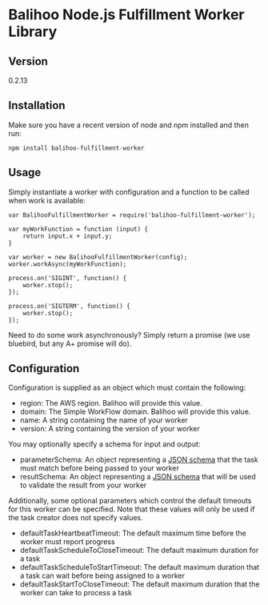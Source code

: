 Balihoo Node.js Fulfillment Worker Library
==========================================

## Version
0.2.13

## Installation
Make sure you have a recent version of node and npm installed and then run:
    
    npm install balihoo-fulfillment-worker
  
## Usage
Simply instantiate a worker with configuration and a function to be called when work is available:
  
    var BalihooFulfillmentWorker = require('balihoo-fulfillment-worker');
      
    var myWorkFunction = function (input) { 
        return input.x + input.y; 
    }
      
    var worker = new BalihooFulfillmentWorker(config);
    worker.workAsync(myWorkFunction);
    
    process.on('SIGINT', function() {
        worker.stop();
    });
    
    process.on('SIGTERM', function() {
        worker.stop();
    });
    
Need to do some work asynchronously?  Simply return a promise (we use bluebird, but any A+ promise will do).

## Configuration
Configuration is supplied as an object which must contain the following:
  * region: The AWS region.  Balihoo will provide this value.
  * domain: The Simple WorkFlow domain.  Balihoo will provide this value.
  * name: A string containing the name of your worker
  * version: A string containing the version of your worker

You may optionally specify a schema for input and output:
  * parameterSchema: An object representing a [JSON schema](http://json-schema.org/) that the task must match before being passed to your worker
  * resultSchema: An object representing a [JSON schema](http://json-schema.org/) that will be used to validate the result from your worker
   
Additionally, some optional parameters which control the default timeouts for this worker can be specified.  Note that these values will only be used if the task creator does not specify values.
  * defaultTaskHeartbeatTimeout: The default maximum time before the worker must report progress
  * defaultTaskScheduleToCloseTimeout: The default maximum duration for a task
  * defaultTaskScheduleToStartTimeout: The default maximum duration that a task can wait before being assigned to a worker
  * defaultTaskStartToCloseTimeout: The default maximum duration that the worker can take to process a task
